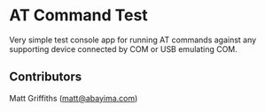 AT Command Test
===============
Very simple test console app for running AT commands against any supporting device connected by COM or USB emulating COM.

Contributors
------------
Matt Griffiths (matt@abayima.com)
